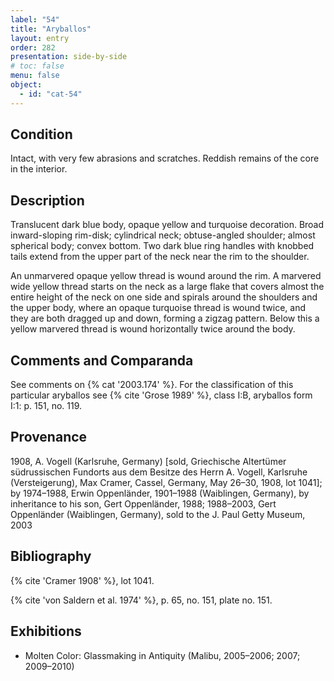 ```yaml
---
label: "54"
title: "Aryballos"
layout: entry
order: 282
presentation: side-by-side
# toc: false
menu: false
object:
  - id: "cat-54"
---
```


## Condition

Intact, with very few abrasions and scratches. Reddish remains of the core in the interior.

## Description

Translucent dark blue body, opaque yellow and turquoise decoration. Broad inward-sloping rim-disk; cylindrical neck; obtuse-angled shoulder; almost spherical body; convex bottom. Two dark blue ring handles with knobbed tails extend from the upper part of the neck near the rim to the shoulder.

An unmarvered opaque yellow thread is wound around the rim. A marvered wide yellow thread starts on the neck as a large flake that covers almost the entire height of the neck on one side and spirals around the shoulders and the upper body, where an opaque turquoise thread is wound twice, and they are both dragged up and down, forming a zigzag pattern. Below this a yellow marvered thread is wound horizontally twice around the body.

## Comments and Comparanda

See comments on {% cat '2003.174' %}. For the classification of this particular aryballos see {% cite 'Grose 1989' %}, class I:B, aryballos form I:1: p. 151, no. 119.

## Provenance

1908, A. Vogell (Karlsruhe, Germany) \[sold, Griechische Altertümer südrussischen Fundorts aus dem Besitze des Herrn A. Vogell, Karlsruhe (Versteigerung), Max Cramer, Cassel, Germany, May 26–30, 1908, lot 1041\]; by 1974–1988, Erwin Oppenländer, 1901–1988 (Waiblingen, Germany), by inheritance to his son, Gert Oppenländer, 1988; 1988–2003, Gert Oppenländer (Waiblingen, Germany), sold to the J. Paul Getty Museum, 2003

## Bibliography

{% cite 'Cramer 1908' %}, lot 1041.

{% cite 'von Saldern et al. 1974' %}, p. 65, no. 151, plate no. 151.

## Exhibitions

-   Molten Color: Glassmaking in Antiquity (Malibu, 2005–2006; 2007; 2009–2010)